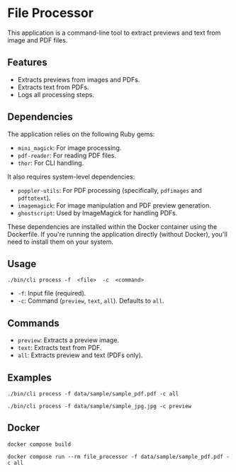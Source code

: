 # File Processor

This application is a command-line tool to extract previews and text from image and PDF files.

## Features

*   Extracts previews from images and PDFs.
*   Extracts text from PDFs.
*   Logs all processing steps.

## Dependencies

The application relies on the following Ruby gems:

*   `mini_magick`: For image processing.
*   `pdf-reader`: For reading PDF files.
*   `thor`: For CLI handling.

It also requires system-level dependencies:

*   `poppler-utils`: For PDF processing (specifically, `pdfimages` and `pdftotext`).
*   `imagemagick`: For image manipulation and PDF preview generation.
*   `ghostscript`: Used by ImageMagick for handling PDFs.

These dependencies are installed within the Docker container using the Dockerfile. If you're running the application directly (without Docker), you'll need to install them on your system.

## Usage

`./bin/cli process -f  <file>  -c  <command>`


*   `-f`: Input file (required).
*   `-c`: Command (`preview`, `text`, `all`). Defaults to `all`.

## Commands

*   `preview`: Extracts a preview image.
*   `text`: Extracts text from PDF.
*   `all`: Extracts preview and text (PDFs only).

## Examples

`./bin/cli process -f data/sample/sample_pdf.pdf -c all  `

`./bin/cli process -f data/sample/sample_jpg.jpg -c preview`


## Docker

`docker compose build`

`docker compose run --rm file_processor -f data/sample/sample_pdf.pdf -c all`

